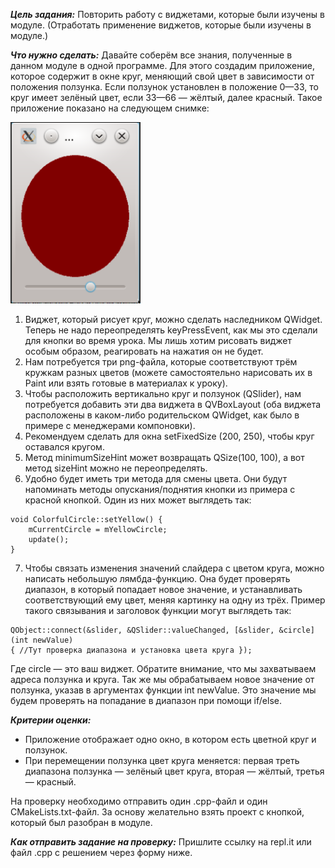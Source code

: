 ***Цель задания:***
Повторить работу с виджетами, которые были изучены в модуле.
(Отработать применение виджетов, которые были изучены в модуле.)

***Что нужно сделать:***
Давайте соберём все знания, полученные в данном модуле в одной программе. Для этого создадим приложение, которое содержит в окне круг, меняющий свой цвет в зависимости от положения ползунка. Если ползунок установлен в положение 0—33,  то круг имеет зелёный цвет, если 33—66 — жёлтый, далее красный. Такое приложение показано на следующем снимке:

![pic1.png](pic1.png)

1. Виджет, который рисует круг, можно сделать наследником QWidget. Теперь не надо переопределять keyPressEvent, как мы это сделали для кнопки во время урока. Мы лишь хотим рисовать виджет особым образом, реагировать на нажатия он не будет.
2. Нам потребуется три png-файла, которые соответствуют трём кружкам разных цветов (можете самостоятельно нарисовать их в Paint или взять готовые в материалах к уроку).
3. Чтобы расположить вертикально круг и ползунок (QSlider), нам потребуется добавить эти два виджета в QVBoxLayout (оба виджета расположены в каком-либо родительском QWidget, как было в примере с менеджерами компоновки).
4. Рекомендуем сделать для окна setFixedSize (200, 250), чтобы круг оставался кругом.
5. Метод minimumSizeHint может возвращать QSize(100, 100), а вот метод sizeHint можно не переопределять.
6. Удобно будет иметь три метода для смены цвета. Они будут напоминать методы опускания/поднятия кнопки из примера с красной кнопкой. Один из них может выглядеть так:
```
void ColorfulCircle::setYellow() {
    mCurrentCircle = mYellowCircle;
    update();
}
```
7. Чтобы связать изменения значений слайдера с цветом круга, можно написать небольшую лямбда-функцию. Она будет проверять диапазон, в который попадает новое значение, и устанавливать соответствующий ему цвет, меняя картинку на одну из трёх. Пример такого связывания и заголовок функции могут выглядеть так:
```
QObject::connect(&slider, &QSlider::valueChanged, [&slider, &circle](int newValue)
{ //Тут проверка диапазона и установка цвета круга });
```
Где circle — это ваш виджет. Обратите внимание, что мы захватываем адреса ползунка и круга. Так же мы обрабатываем новое значение от ползунка, указав в аргументах функции int newValue. Это значение мы будем проверять на попадание в диапазон при помощи if/else.



***Критерии оценки:***
 - Приложение отображает одно окно, в котором есть цветной круг и ползунок.
 - При перемещении ползунка цвет круга меняется: первая треть диапазона ползунка — зелёный цвет круга, вторая — жёлтый, третья — красный.

На проверку необходимо отправить один .cpp-файл и один CMakeLists.txt-файл. За основу желательно взять проект с кнопкой, который был разобран в модуле.



***Как отправить задание на проверку:***
Пришлите ссылку на repl.it или файл .срр с решением через форму ниже.